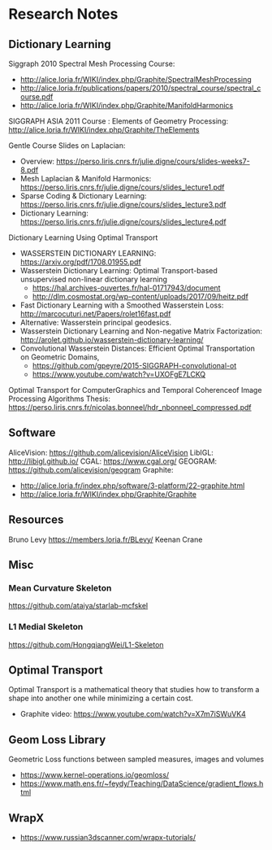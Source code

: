 # Research Notes

## Dictionary Learning

Siggraph 2010 Spectral Mesh Processing Course:

- <http://alice.loria.fr/WIKI/index.php/Graphite/SpectralMeshProcessing>
- <http://alice.loria.fr/publications/papers/2010/spectral_course/spectral_course.pdf>
- <http://alice.loria.fr/WIKI/index.php/Graphite/ManifoldHarmonics>

SIGGRAPH ASIA 2011 Course : Elements of Geometry Processing: <http://alice.loria.fr/WIKI/index.php/Graphite/TheElements>

Gentle Course Slides on Laplacian:

- Overview: <https://perso.liris.cnrs.fr/julie.digne/cours/slides-weeks7-8.pdf>
- Mesh Laplacian & Manifold Harmonics: <https://perso.liris.cnrs.fr/julie.digne/cours/slides_lecture1.pdf>
- Sparse Coding & Dictionary Learning: <https://perso.liris.cnrs.fr/julie.digne/cours/slides_lecture3.pdf>
- Dictionary Learning: <https://perso.liris.cnrs.fr/julie.digne/cours/slides_lecture4.pdf>

Dictionary Learning Using Optimal Transport

- WASSERSTEIN DICTIONARY LEARNING: <https://arxiv.org/pdf/1708.01955.pdf>
- Wasserstein Dictionary Learning: Optimal Transport-based unsupervised non-linear dictionary learning
  - <https://hal.archives-ouvertes.fr/hal-01717943/document>
  - <http://dlm.cosmostat.org/wp-content/uploads/2017/09/heitz.pdf>
- Fast Dictionary Learning with a Smoothed Wasserstein Loss: <http://marcocuturi.net/Papers/rolet16fast.pdf>
- Alternative: Wasserstein principal geodesics.
- Wasserstein Dictionary Learning and Non-negative Matrix Factorization: <http://arolet.github.io/wasserstein-dictionary-learning/>
- Convolutional Wasserstein Distances: Efficient Optimal Transportation on Geometric Domains,
  - <https://github.com/gpeyre/2015-SIGGRAPH-convolutional-ot>
  - <https://www.youtube.com/watch?v=UXOFgE7LCKQ>

Optimal Transport for ComputerGraphics and Temporal Coherenceof Image Processing Algorithms Thesis: <https://perso.liris.cnrs.fr/nicolas.bonneel/hdr_nbonneel_compressed.pdf>

## Software

AliceVision: <https://github.com/alicevision/AliceVision>
LibIGL: <http://libigl.github.io/>
CGAL: <https://www.cgal.org/>
GEOGRAM: <https://github.com/alicevision/geogram>
Graphite:

- <http://alice.loria.fr/index.php/software/3-platform/22-graphite.html>
- <http://alice.loria.fr/WIKI/index.php/Graphite/Graphite>

## Resources

Bruno Levy <https://members.loria.fr/BLevy/>
Keenan Crane

## Misc

### Mean Curvature Skeleton

<https://github.com/ataiya/starlab-mcfskel>

### L1 Medial Skeleton

<https://github.com/HongqiangWei/L1-Skeleton>

## Optimal Transport

Optimal Transport is a mathematical theory that studies how to transform a shape into another one while minimizing a certain cost.

- Graphite video: <https://www.youtube.com/watch?v=X7m7iSWuVK4>

## Geom Loss Library

Geometric Loss functions between sampled measures, images and volumes

- <https://www.kernel-operations.io/geomloss/>
- <https://www.math.ens.fr/~feydy/Teaching/DataScience/gradient_flows.html>

## WrapX

- <https://www.russian3dscanner.com/wrapx-tutorials/>
